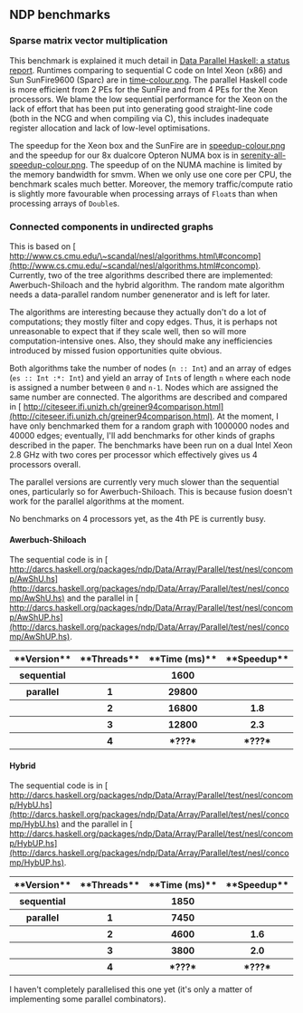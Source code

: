 ## NDP benchmarks


### Sparse matrix vector multiplication



This benchmark is explained it much detail in [
Data Parallel Haskell: a status report](http://www.cse.unsw.edu.au/~chak/papers/CLPKM07.html).  Runtimes comparing to sequential C code on Intel Xeon (x86) and Sun SunFire9600 (Sparc) are in [time-colour.png](/trac/ghc/attachment/wiki/DataParallel/Benchmarks/time-colour.png)[](/trac/ghc/raw-attachment/wiki/DataParallel/Benchmarks/time-colour.png).  The parallel Haskell code is more efficient from 2 PEs for the SunFire and from 4 PEs for the Xeon processors.  We blame the low sequential performance for the Xeon on the lack of effort that has been put into generating good straight-line code (both in the NCG and when compiling via C), this includes inadequate register allocation and lack of low-level optimisations.



The speedup for the Xeon box and the SunFire are in [speedup-colour.png](/trac/ghc/attachment/wiki/DataParallel/Benchmarks/speedup-colour.png)[](/trac/ghc/raw-attachment/wiki/DataParallel/Benchmarks/speedup-colour.png) and the speedup for our 8x dualcore Opteron NUMA box is in [serenity-all-speedup-colour.png](/trac/ghc/attachment/wiki/DataParallel/Benchmarks/serenity-all-speedup-colour.png)[](/trac/ghc/raw-attachment/wiki/DataParallel/Benchmarks/serenity-all-speedup-colour.png).  The speedup of on the NUMA machine is limited by the memory bandwidth for smvm.  When we only use one core per CPU, the benchmark scales much better.  Moreover, the memory traffic/compute ratio is slightly more favourable when processing arrays of `Float`s than when processing arrays of `Double`s.


### Connected components in undirected graphs



This is based on [
http://www.cs.cmu.edu/\~scandal/nesl/algorithms.html\#concomp](http://www.cs.cmu.edu/~scandal/nesl/algorithms.html#concomp). Currently, two of the tree algorithms described there are implemented: 
Awerbuch-Shiloach and the hybrid algorithm. The random mate algorithm needs a data-parallel random number genenerator and is left for later.



The algorithms are interesting because they actually don't do a lot of computations; they mostly filter and copy edges. Thus, it is perhaps not unreasonable to expect that if they scale well, then so will more computation-intensive ones. Also, they should make any inefficiencies introduced by missed fusion opportunities quite obvious.



Both algorithms take the number of nodes (`n :: Int`) and an array of edges (`es :: Int :*: Int`) and yield an array of `Int`s of length `n` where each node is assigned a number between `0` and `n-1`. Nodes which are assigned the same number are connected. The algorithms are described and compared in [
http://citeseer.ifi.unizh.ch/greiner94comparison.html](http://citeseer.ifi.unizh.ch/greiner94comparison.html). At the moment, I have only benchmarked them for a random graph with 1000000 nodes and 40000 edges; eventually, I'll add benchmarks for other kinds of graphs described in the paper. The benchmarks have been run on a dual Intel Xeon 2.8 GHz with two cores per processor which effectively gives us 4 processors overall.



The parallel versions are currently very much slower than the sequential ones, particularly so for Awerbuch-Shiloach. This is because fusion doesn't work for the parallel algorithms at the moment.



No benchmarks on 4 processors yet, as the 4th PE is currently busy.


#### Awerbuch-Shiloach



The sequential code is in [
http://darcs.haskell.org/packages/ndp/Data/Array/Parallel/test/nesl/concomp/AwShU.hs](http://darcs.haskell.org/packages/ndp/Data/Array/Parallel/test/nesl/concomp/AwShU.hs) and the parallel in [
http://darcs.haskell.org/packages/ndp/Data/Array/Parallel/test/nesl/concomp/AwShUP.hs](http://darcs.haskell.org/packages/ndp/Data/Array/Parallel/test/nesl/concomp/AwShUP.hs).


<table><tr><th> **Version** </th>
<th> **Threads** </th>
<th> **Time (ms)** </th>
<th> **Speedup** 
</th></tr>
<tr><th> sequential    </th>
<th>               </th>
<th>        1600     </th>
<th>               
</th></tr>
<tr><th> parallel      </th>
<th>       1       </th>
<th>       29800     </th>
<th>               
</th></tr>
<tr><th>               </th>
<th>       2       </th>
<th>       16800     </th>
<th>      1.8      
</th></tr>
<tr><th>               </th>
<th>       3       </th>
<th>       12800     </th>
<th>      2.3      
</th></tr>
<tr><th>               </th>
<th>       4       </th>
<th>       *???*   </th>
<th>      *???*  
</th></tr></table>


#### Hybrid



The sequential code is in [
http://darcs.haskell.org/packages/ndp/Data/Array/Parallel/test/nesl/concomp/HybU.hs](http://darcs.haskell.org/packages/ndp/Data/Array/Parallel/test/nesl/concomp/HybU.hs) and the parallel in [
http://darcs.haskell.org/packages/ndp/Data/Array/Parallel/test/nesl/concomp/HybUP.hs](http://darcs.haskell.org/packages/ndp/Data/Array/Parallel/test/nesl/concomp/HybUP.hs).


<table><tr><th> **Version** </th>
<th> **Threads** </th>
<th> **Time (ms)** </th>
<th> **Speedup** 
</th></tr>
<tr><th> sequential    </th>
<th>               </th>
<th>       1850      </th>
<th>               
</th></tr>
<tr><th> parallel      </th>
<th>       1       </th>
<th>       7450      </th>
<th>               
</th></tr>
<tr><th>               </th>
<th>       2       </th>
<th>       4600      </th>
<th>      1.6      
</th></tr>
<tr><th>               </th>
<th>       3       </th>
<th>       3800      </th>
<th>      2.0      
</th></tr>
<tr><th>               </th>
<th>       4       </th>
<th>       *???*   </th>
<th>      *???*  
</th></tr></table>



I haven't completely parallelised this one yet (it's only a matter of implementing some parallel combinators).


